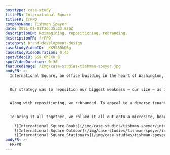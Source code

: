 ```yaml
---
posttype: case-study
titleEN: International Square
titleFR: frFPO
companyName: Tishman Speyer
date: 2021-01-01T20:35:33.876Z
descriptionEN: Reimagining, repositioning, rebranding.
descriptionFR: frFPO
category: brand-development-design
caseStudyVideoID: _KK958OkD6g
caseStudyVideoDuration: 0:45
spotVideoID: SS9_6hCXu_0
spotVideoDuration: 0:30
featuredImage: /img/case-studies/tishman-speyer.jpg
bodyEN: >-
  International Square, an office building in the heart of Washington, DC, had a problem: they were struggling to attract tech tenants. In contrast to the sleek new developments they were competing with, the enormous 70s-era brutalist building felt gloomy and outdated. The size of the building turned off medium and small sized tenants who wanted smaller buildings where they could occupy an entire floor. On the verge of a modest renovation, the leasing team needed a new approach to attract the tech set without alienating their current conservative tenants.


  Our strategy was to reposition our biggest weakness – our size – as a competitive advantage. The building’s renovation would incorporate new services and amenities including a daycare, gym, food hall and grocery store. We found that true work-life balance was unrealistic for our high-performing tech set, and that a more fluid ‘work-life integration’ approach was becoming more popular. We repositioned the building to lean into this, positioning it as the place with everything you need to stay on top of life.


  Along with repositioning, we rebranded. To appeal to a diverse tenant base while keeping the current conservative tenants in mind, we created a robust color palette to ensure flexibility from playful to corporate; a new font and iconography to modernize the brand while still keeping it timeless; and updated the brand photography and monogram.


  To bring it all together, we rolled it all out onto a microsite, hoarding, brochures and even right down to their classy new business cards.

    ![International Square Books](/img/case-studies/tishman-speyer/international-square-books.jpg)
    ![International Square Outdoor](/img/case-studies/tishman-speyer/international-square-outdoor.jpg)
    ![International Square Stationary](/img/case-studies/tishman-speyer/international-square-stationary.jpg)
bodyFR: >-
  FRFPO
---
```

